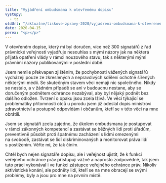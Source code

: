 ```yaml
---
title: "Vyjádření ombudsmana k otevřenému dopisu"
vystupy:
  - tz
oldUrl: "/aktualne/tiskove-zpravy-2020/vyjadreni-ombudsmana-k-otevrenemu-dopisu/"
date: 2020-04-15
perex: "<p></p>"
---
```


<!-- imported from the old website -->

<p>V otevřeném dopise, který mi byl doručen, více než 300 signatářů z řad právnické veřejnosti vyjadřuje nesouhlas s mými názory jak na některá přijatá opatření vlády v rámci nouzového stavu, tak s některými mými právními názory publikovanými v poslední době.</p><p>Jsem nemile překvapen zjištěním, že pochybnosti vážených signatářů vycházejí pouze ze zkreslených a nepravdivých sdělení ochotně šířených některými médii. Se skutečným stavem věci nemají nic společného. Nikdy se nestalo, a v žádném případě se ani v budoucnu nestane, aby se doručeným podnětem ochránce nezabýval, aby byl nějaký podnět bez dalšího odložen. Tvrzení o opaku jsou zcela lživá. Ve věci týkající se problematiky přítomnosti otců u porodu jsem již odeslal dopis ministrovi zdravotnictví a postupně odpovídám i občanům, kteří se v této věci na mne obrátili.</p> <p>Jsem se signatáři zcela zajedno, že úkolem ombudsmana je postupovat v rámci zákonných kompetencí a zastávat se běžných lidí proti úřadům, preventivně působit proti špatnému zacházení s lidmi omezenými na svobodě, zastávat se lidí diskriminovaných a monitorovat práva lidí s postižením. Věřte mi, že tak činím.</p> <p>Chtěl bych nejen signatáře dopisu, ale i veřejnost ujistit, že k funkci veřejného ochránce práv přistupuji vážně a naprosto zodpovědně, tak jsem tuto práci vykonával i ve funkci zástupce veřejného ochránce práv. Nikoliv aktivistické konání, ale podněty lidí, kteří se na mne obracejí se svými problémy, byly a jsou pro mne na prvním místě.</p>
